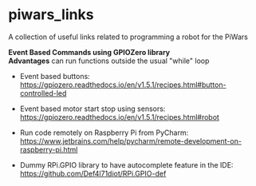 # piwars_links
A collection of useful links related to programming a robot for the PiWars

**Event Based Commands using GPIOZero library** \
**Advantages** can run functions outside the usual "while" loop
* Event based buttons:\
https://gpiozero.readthedocs.io/en/v1.5.1/recipes.html#button-controlled-led


* Event based motor start stop using sensors:\
https://gpiozero.readthedocs.io/en/v1.5.1/recipes.html#robot

* Run code remotely on Raspberry Pi from PyCharm:\
https://www.jetbrains.com/help/pycharm/remote-development-on-raspberry-pi.html

* Dummy RPi.GPIO library to have autocomplete feature in the IDE:\
https://github.com/Def4l71diot/RPi.GPIO-def
